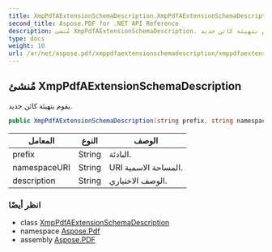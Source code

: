 ```yaml
---
title: XmpPdfAExtensionSchemaDescription.XmpPdfAExtensionSchemaDescription
second_title: Aspose.PDF for .NET API Reference
description: مُنشئ XmpPdfAExtensionSchemaDescription. يقوم بتهيئة كائن جديد
type: docs
weight: 10
url: /ar/net/aspose.pdf/xmppdfaextensionschemadescription/xmppdfaextensionschemadescription/
---
```

## مُنشئ XmpPdfAExtensionSchemaDescription

يقوم بتهيئة كائن جديد.

```csharp
public XmpPdfAExtensionSchemaDescription(string prefix, string namespaceURI, string description)
```

| المعامل | النوع | الوصف |
| --- | --- | --- |
| prefix | String | البادئة. |
| namespaceURI | String | URI المساحة الاسمية. |
| description | String | الوصف الاختياري. |

### انظر أيضًا

* class [XmpPdfAExtensionSchemaDescription](../)
* namespace [Aspose.Pdf](../../../aspose.pdf/)
* assembly [Aspose.PDF](../../../)